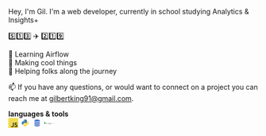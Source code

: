 Hey, I'm Gil. I'm a web developer, currently in school studying Analytics & Insights+

 5️⃣1️⃣3️⃣ ✈️ 2️⃣1️⃣9️⃣

🌱 Learning Airflow <br>
🎨 Making cool things <br>
🤝 Helping folks along the journey

📫 If you have any questions, or would want to connect on a project you can reach me at gilbertking91@gmail.com. 

<strong>languages & tools</strong> <br>
<img height="20" src="https://raw.githubusercontent.com/github/explore/80688e429a7d4ef2fca1e82350fe8e3517d3494d/topics/javascript/javascript.png" style="max-width: 100%;"></a>   <img height="20" src="https://raw.githubusercontent.com/github/explore/80688e429a7d4ef2fca1e82350fe8e3517d3494d/topics/python/python.png" style="max-width: 100%;"></a>
<img height="20" src="https://raw.githubusercontent.com/github/explore/80688e429a7d4ef2fca1e82350fe8e3517d3494d/topics/sql/sql.png" style="max-width: 100%;"></a>    <img height="20" src="https://raw.githubusercontent.com/github/explore/80688e429a7d4ef2fca1e82350fe8e3517d3494d/topics/mongodb/mongodb.png" style="max-width: 100%;"></a>  
  
